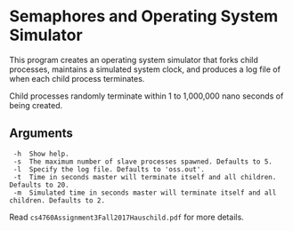 # Semaphores and Operating System Simulator
This program creates an operating system simulator that forks child processes, maintains a simulated system clock, and produces a log file of when each child process terminates.

Child processes randomly terminate within 1 to 1,000,000 nano seconds of being created.

## Arguments
```
 -h  Show help.
 -s  The maximum number of slave processes spawned. Defaults to 5.
 -l  Specify the log file. Defaults to 'oss.out'.
 -t  Time in seconds master will terminate itself and all children. Defaults to 20.
 -m  Simulated time in seconds master will terminate itself and all children. Defaults to 2.
 ```

Read `cs4760Assignment3Fall2017Hauschild.pdf` for more details.
